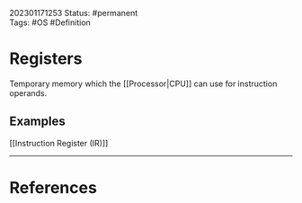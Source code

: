 202301171253
Status: #permanent  
Tags: #OS #Definition  

# Registers
Temporary memory which the [[Processor|CPU]] can use for instruction operands.

## Examples
[[Instruction Register (IR)]]



---
# References